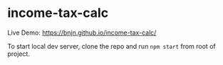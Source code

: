 # income-tax-calc
Live Demo: https://bnjn.github.io/income-tax-calc/

To start local dev server, clone the repo and run `npm start` from root of project.
